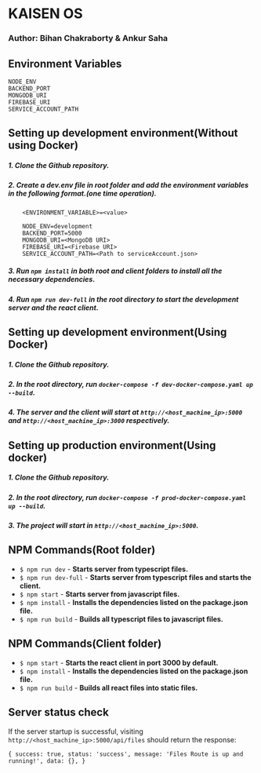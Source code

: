 # **KAISEN OS**

### Author: Bihan Chakraborty & Ankur Saha

## Environment Variables

    NODE_ENV
    BACKEND_PORT
    MONGODB_URI
    FIREBASE_URI
    SERVICE_ACCOUNT_PATH

## Setting up development environment(Without using Docker)

##### 1. **Clone the Github repository.**

##### 2. **Create a dev.env file in root folder and add the environment variables in the following format.(one time operation).**

        <ENVIRONMENT_VARIABLE>=<value>

        NODE_ENV=development
        BACKEND_PORT=5000
        MONGODB_URI=<MongoDB URI>
        FIREBASE_URI=<Firebase URI>
        SERVICE_ACCOUNT_PATH=<Path to serviceAccount.json>

##### 3. **Run `npm install` in both root and client folders to install all the necessary dependencies.**

##### 4. **Run `npm run dev-full` in the root directory to start the development server and the react client.**

## Setting up development environment(Using Docker)

##### 1. **Clone the Github repository.**

##### 2. **In the root directory, run `docker-compose -f dev-docker-compose.yaml up --build`.**

##### 4. **The server and the client will start at `http://<host_machine_ip>:5000` and `http://<host_machine_ip>:3000` respectively.**

## Setting up production environment(Using docker)

##### 1. **Clone the Github repository.**

##### 2. **In the root directory, run `docker-compose -f prod-docker-compose.yaml up --build`.**

##### 3. **The project will start in `http://<host_machine_ip>:5000`.**

## NPM Commands(Root folder)

- `$ npm run dev` - **Starts server from typescript files.**
- `$ npm run dev-full` - **Starts server from typescript files and starts the client.**
- `$ npm start` - **Starts server from javascript files.**
- `$ npm install` - **Installs the dependencies listed on the package.json file.**
- `$ npm run build` - **Builds all typescript files to javascript files.**

## NPM Commands(Client folder)

- `$ npm start` - **Starts the react client in port 3000 by default.**
- `$ npm install` - **Installs the dependencies listed on the package.json file.**
- `$ npm run build` - **Builds all react files into static files.**

## Server status check

If the server startup is successful, visiting `http://<host_machine_ip>:5000/api/files` should return the response:

`{ success: true, status: 'success', message: 'Files Route is up and running!', data: {}, }`
